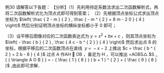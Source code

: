 例30 请解答以下各题： 【分析】（1）先利用待定系数法求出二次函数解析式，再将二次函数解析式化为顶点式即可得到答案；
（2）先根据顶点坐标公式求出顶点坐标为 $\left( \frac { 2 - m } { 2 } , \frac { - m ^ { 2 } + 8 m - 2 0 } { 4 } \right)$ 然后分别证明顶点坐标的横纵坐标都小于 0 即可；

（3）设平移后图像对应的二次函数表达式为 $y = x ^ { 2 } + b x + c$ ，则其顶点坐标为 $\left( - \frac { b } { 2 } , \frac { 4 c - b ^ { 2 } } { 4 } \right)$ 然后求出点 B 的坐标，根据平移后的二次函数顶点在直线 $\ y ~ = ~ - x - 2$ 上推出 $c = \frac { b ^ { 2 } + 2 b - 8 } { 4 }$ 过点 A 作AH  OB ，垂足为 H ，可以推出 =AOBS△ $S _ { { \triangle A O B } } = - { \frac { 1 } { 8 } } ( b + 1 ) ^ { 2 } + { \frac { 9 } { 8 } }$ ,由此即可求解．

